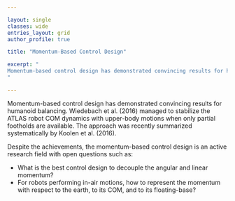 ```yaml
---

layout: single 
classes: wide
entries_layout: grid
author_profile: true 

title: "Momentum-Based Control Design"

excerpt: "
Momentum-based control design has demonstrated convincing results for humanoid balancing. Wiedebach et al. (2016) managed to stabilize the ATLAS robot COM dynamics with upper-body motions when only partial footholds are available. The approach was recently summarized systematically by Koolen et al. (2016). 
"

---
```

Momentum-based control design has demonstrated convincing results for humanoid balancing. Wiedebach et al. (2016) managed to stabilize the ATLAS robot COM dynamics with upper-body motions when only partial footholds are available. The approach was recently summarized systematically by Koolen et al. (2016). 

Despite the achievements, the momentum-based control design is an active research field with open questions such as:
  * What is the best control design to decouple the angular and linear momentum?
  * For robots performing in-air motions, how to represent the momentum with respect to the earth, to its COM, and to its floating-base?

